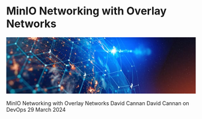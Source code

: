 # MinIO Networking with Overlay Networks

![Header Image](articles/images/MinIO_Networking_with_Overlay_Networks.jpg)

MinIO Networking with Overlay Networks
David Cannan
David Cannan
on
DevOps
29 March 2024
